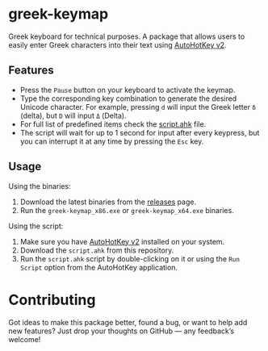 # greek-keymap

Greek keyboard for technical purposes. A package that allows users to easily enter Greek characters into their text using [AutoHotKey v2](https://www.autohotkey.com/).

## Features

* Press the `Pause` button on your keyboard to activate the keymap.
* Type the corresponding key combination to generate the desired Unicode character. For example, pressing `d` will input the Greek letter `δ` (delta), but `D` will input `Δ` (Delta).
* For full list of predefined items check the [script.ahk](script.ahk) file.
* The script will wait for up to 1 second for input after every keypress, but you can interrupt it at any time by pressing the `Esc` key.

## Usage

Using the binaries:

1. Download the latest binaries from the [releases](https://github.com/bacadra/ahk-greek-keymap/releases) page.
2. Run the `greek-keymap_x86.exe` or `greek-keymap_x64.exe` binaries.

Using the script:

1. Make sure you have [AutoHotKey v2](https://www.autohotkey.com/) installed on your system.
2. Download the `script.ahk` from this repository.
3. Run the `script.ahk` script by double-clicking on it or using the `Run Script` option from the AutoHotKey application.

# Contributing

Got ideas to make this package better, found a bug, or want to help add new features? Just drop your thoughts on GitHub — any feedback’s welcome!
